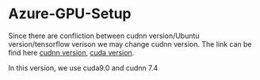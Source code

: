 # Azure-GPU-Setup


Since there are confliction between cudnn version/Ubuntu version/tensorflow verison
we may change cudnn version. The link can be find here [cudnn version](https://developer.download.nvidia.com/compute/machine-learning/repos/ubuntu1604/x86_64/), [cuda version](http://developer.download.nvidia.com/compute/cuda/repos/ubuntu1604/x86_64/).

In this version, we use cuda9.0 and cudnn 7.4
